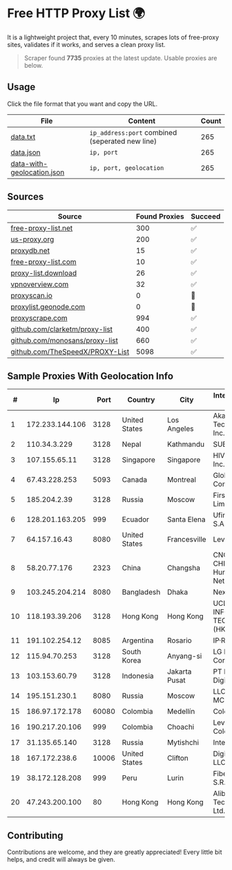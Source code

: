 
# Free HTTP Proxy List 🌍

It is a lightweight project that, every 10 minutes, scrapes lots of free-proxy sites, validates if it works, and serves a clean proxy list.


> Scraper found **7735** proxies at the latest update. Usable proxies are below.

## Usage

Click the file format that you want and copy the URL.


|File|Content|Count|
|----|-------|-----|
|[data.txt](https://raw.githubusercontent.com/themiralay/Proxy-List-World/master/data.txt)|`ip_address:port` combined (seperated new line)|265|
|[data.json](https://raw.githubusercontent.com/themiralay/Proxy-List-World/master/data.json)|`ip, port`|265|
|[data-with-geolocation.json](https://raw.githubusercontent.com/themiralay/Proxy-List-World/master/data-with-geolocation.json)|`ip, port, geolocation`|265|

## Sources

|Source|Found Proxies|Succeed|
|------|-------------|-------|
|[free-proxy-list.net](https://free-proxy-list.net)|300|✅|
|[us-proxy.org](https://www.us-proxy.org)|200|✅|
|[proxydb.net](http://proxydb.net)|15|✅|
|[free-proxy-list.com](https://free-proxy-list.com/?page=&port=&type%5B%5D=http&type%5B%5D=https&up_time=0&search=Search)|10|✅|
|[proxy-list.download](https://www.proxy-list.download/HTTP)|26|✅|
|[vpnoverview.com](https://vpnoverview.com/privacy/anonymous-browsing/free-proxy-servers)|32|✅|
|[proxyscan.io](https://www.proxyscan.io)|0|🚫|
|[proxylist.geonode.com](https://proxylist.geonode.com/api/proxy-list?limit=300&page=1&sort_by=lastChecked&sort_type=desc&protocols=http,https)|0|🚫|
|[proxyscrape.com](https://api.proxyscrape.com/v2/?request=displayproxies&protocol=http&timeout=10000&country=all&ssl=all&anonymity=all)|994|✅|
|[github.com/clarketm/proxy-list](https://raw.githubusercontent.com/clarketm/proxy-list/master/proxy-list-raw.txt)|400|✅|
|[github.com/monosans/proxy-list](https://raw.githubusercontent.com/monosans/proxy-list/main/proxies/http.txt)|660|✅|
|[github.com/TheSpeedX/PROXY-List](https://raw.githubusercontent.com/TheSpeedX/PROXY-List/master/http.txt)|5098|✅|


## Sample Proxies With Geolocation Info

|#|Ip|Port|Country|City|Internet Service Provider|
|-|--|----|-------|----|-------------------------|
|1|172.233.144.106|3128|United States|Los Angeles|Akamai Technologies, Inc.|
|2|110.34.3.229|3128|Nepal|Kathmandu|SUBISU C7|
|3|107.155.65.11|3128|Singapore|Singapore|HIVELOCITY, Inc.|
|4|67.43.228.253|5093|Canada|Montreal|GloboTech Communications|
|5|185.204.2.39|3128|Russia|Moscow|First Server Limited|
|6|128.201.163.205|999|Ecuador|Santa Elena|Ufinet Panama S.A.|
|7|64.157.16.43|8080|United States|Francesville|Level 3|
|8|58.20.77.176|2323|China|Changsha|CNC Group CHINA169 Hunan Province Network|
|9|103.245.204.214|8080|Bangladesh|Dhaka|Next Online Ltd.|
|10|118.193.39.206|3128|Hong Kong|Hong Kong|UCLOUD INFORMATION TECHNOLOGY (HK) LIMITED|
|11|191.102.254.12|8085|Argentina|Rosario|IP·RED|
|12|115.94.70.253|3128|South Korea|Anyang-si|LG DACOM Corporation|
|13|103.153.60.79|3128|Indonesia|Jakarta Pusat|PT Era Awan Digital|
|14|195.151.230.1|8080|Russia|Moscow|LLC Home Me MC|
|15|186.97.172.178|60080|Colombia|Medellín|Colombia Móvil|
|16|190.217.20.106|999|Colombia|Choachi|Level 3 Colombia S.A|
|17|31.135.65.140|3128|Russia|Mytishchi|Intek-M LLC|
|18|167.172.238.6|10006|United States|Clifton|DigitalOcean, LLC|
|19|38.172.128.208|999|Peru|Lurin|Fiber Digital S.R.L|
|20|47.243.200.100|80|Hong Kong|Hong Kong|Alibaba (US) Technology Co., Ltd.|



## Contributing

Contributions are welcome, and they are greatly appreciated! Every
little bit helps, and credit will always be given.


